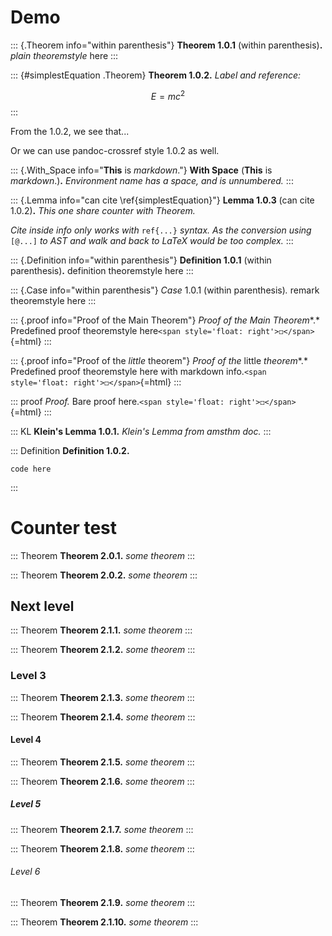 # Demo

::: {.Theorem info="within parenthesis"}
**Theorem 1.0.1** (within parenthesis)**.** *plain theoremstyle* here
:::

::: {#simplestEquation .Theorem}
**Theorem 1.0.2.** *Label and reference:*

$$E=mc^2$$
:::

From the 1.0.2, we see that...

Or we can use pandoc-crossref style 1.0.2 as well.

::: {.With_Space info="**This** is *markdown*."}
**With Space** (**This** is *markdown*.)**.** *Environment name has a
space, and is unnumbered.*
:::

::: {.Lemma info="can cite \\ref{simplestEquation}"}
**Lemma 1.0.3** (can cite 1.0.2)**.** *This one share counter with
Theorem.*

*Cite inside info only works with* `ref{...}` *syntax.* *As the
conversion using* `[@...]` *to AST and walk and back to LaTeX would be
too complex.*
:::

::: {.Definition info="within parenthesis"}
**Definition 1.0.1** (within parenthesis)**.** definition theoremstyle
here
:::

::: {.Case info="within parenthesis"}
*Case* 1.0.1 (within parenthesis)*.* remark theoremstyle here
:::

::: {.proof info="Proof of the Main Theorem"}
*Proof of the Main Theorem**.* Predefined proof theoremstyle
here`<span style='float: right'>◻</span>`{=html}
:::

::: {.proof info="Proof of the *little* theorem"}
*Proof of the* little *theorem**.* Predefined proof theoremstyle here
with markdown info.`<span style='float: right'>◻</span>`{=html}
:::

::: proof
*Proof.* Bare proof here.`<span style='float: right'>◻</span>`{=html}
:::

::: KL
**Klein's Lemma 1.0.1.** *Klein's Lemma from amsthm doc.*
:::

::: Definition
**Definition 1.0.2.**

    code here
:::

# Counter test

::: Theorem
**Theorem 2.0.1.** *some theorem*
:::

::: Theorem
**Theorem 2.0.2.** *some theorem*
:::

## Next level

::: Theorem
**Theorem 2.1.1.** *some theorem*
:::

::: Theorem
**Theorem 2.1.2.** *some theorem*
:::

### Level 3

::: Theorem
**Theorem 2.1.3.** *some theorem*
:::

::: Theorem
**Theorem 2.1.4.** *some theorem*
:::

#### Level 4

::: Theorem
**Theorem 2.1.5.** *some theorem*
:::

::: Theorem
**Theorem 2.1.6.** *some theorem*
:::

##### Level 5

::: Theorem
**Theorem 2.1.7.** *some theorem*
:::

::: Theorem
**Theorem 2.1.8.** *some theorem*
:::

###### Level 6

::: Theorem
**Theorem 2.1.9.** *some theorem*
:::

::: Theorem
**Theorem 2.1.10.** *some theorem*
:::
